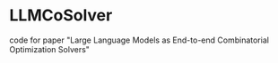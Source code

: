 # LLMCoSolver
code for paper "Large Language Models as End-to-end Combinatorial Optimization Solvers"
